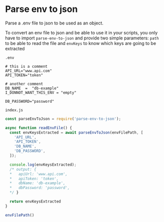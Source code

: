 # Parse env to json

Parse a .env file to json to be used as an object.

To convert an env file to json and be able to use it in your scripts, you only have to import `parse-env-to-json` and provide two simple parameters: `path` to be able to read the file and `envKeys` to know which keys are going to be extracted

`.env`

```env
# this is a comment
API_URL="www.api.com"
API_TOKEN="token"

# another comment
DB_NAME  =  "db-example"
I_DONNOT_WANT_THIS_ENV = "empty"

DB_PASSWORD="password"
```

`index.js`

```js
const parseEnvToJson = require('parse-env-to-json');

async function readEnvFile() {
  const envKeysExtracted = await parseEnvToJson(envFilePath, [
    'API_URL',
    'API_TOKEN',
    'DB_NAME',
    'DB_PASSWORD',
  ]);

  console.log(envKeysExtracted);
  /* output: {
  *   apiUrl: 'www.api.com',
  *   apiToken: 'token',
  *   dbName: 'db-example',
  *   dbPassword: 'password',
  */ }

  return envKeysExtracted
}

envFilePath()
```
